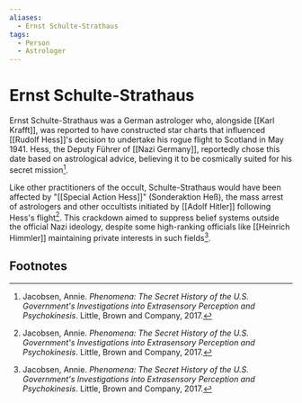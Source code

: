 ```yaml
---
aliases:
  - Ernst Schulte-Strathaus
tags:
  - Person
  - Astrologer
---
```

# Ernst Schulte-Strathaus

Ernst Schulte-Strathaus was a German astrologer who, alongside [[Karl Krafft]], was reported to have constructed star charts that influenced [[Rudolf Hess]]'s decision to undertake his rogue flight to Scotland in May 1941. Hess, the Deputy Führer of [[Nazi Germany]], reportedly chose this date based on astrological advice, believing it to be cosmically suited for his secret mission[^1].

Like other practitioners of the occult, Schulte-Strathaus would have been affected by "[[Special Action Hess]]" (Sonderaktion Heß), the mass arrest of astrologers and other occultists initiated by [[Adolf Hitler]] following Hess's flight[^1]. This crackdown aimed to suppress belief systems outside the official Nazi ideology, despite some high-ranking officials like [[Heinrich Himmler]] maintaining private interests in such fields[^1].

## Footnotes
[^1]: Jacobsen, Annie. *Phenomena: The Secret History of the U.S. Government's Investigations into Extrasensory Perception and Psychokinesis*. Little, Brown and Company, 2017.
